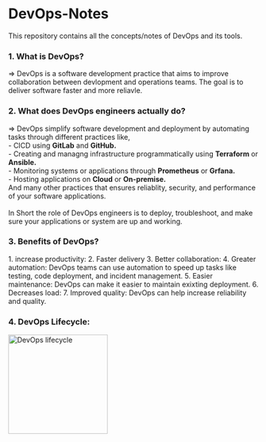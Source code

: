 # DevOps-Notes
This repository contains all the concepts/notes of DevOps and its tools.

<h3> 1. What is DevOps? </h3>
=> DevOps is a software development practice that aims to improve collaboration between devlopment and operations teams. The goal is to deliver software faster and more reliavle.

<h3> 2. What does DevOps engineers actually do? </h3>
=> DevOps simplify software development and deployment by automating tasks through different practices like, <br>
  - CICD using <b>GitLab</b> and <b>GitHub.</b> <br>
  - Creating and managng infrastructure programmatically using <b>Terraform</b> or <b>Ansible.</b> <br>
  - Monitoring systems or applications through <b>Prometheus</b> or <b>Grfana.</b> <br>
  - Hosting applications on <b>Cloud</b> or <b>On-premise.</b> <br>
And many other practices that ensures reliablity, security, and performance of your software applications. <br>
<br>
In Short the role of DevOps engineers is to deploy, troubleshoot, and make sure your applications or system are up and working.

<h3> 3. Benefits of DevOps? </h3>
1. increase productivity:
2. Faster delivery
3. Better collaboration:
4. Greater automation: DevOps teams can use automation to speed up tasks like testing, code deployment, and incident management.
5. Easier maintenance: DevOps can make it easier to maintain exixting deployment.
6. Decreases load: 
7. Improved quality: DevOps can help increase reliability and quality.

<h3> 4. DevOps Lifecycle: </h3>
<div>
  <img width=200 height=200 alt="DevOps lifecycle" src="https://miro.medium.com/v2/resize:fit:1024/0*u6zi1ux8N6qDQTha.png">
</div>

